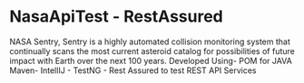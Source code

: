 # NasaApiTest - RestAssured
NASA Sentry, Sentry is a highly automated collision monitoring system that continually scans the most current asteroid catalog for possibilities of future impact with Earth over the next 100 years.
Developed Using- POM for JAVA Maven- IntellIJ - TestNG - Rest Assured to test REST API Services
